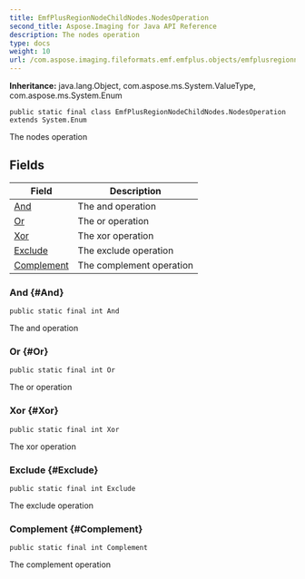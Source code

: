 ```yaml
---
title: EmfPlusRegionNodeChildNodes.NodesOperation
second_title: Aspose.Imaging for Java API Reference
description: The nodes operation
type: docs
weight: 10
url: /com.aspose.imaging.fileformats.emf.emfplus.objects/emfplusregionnodechildnodes.nodesoperation/
---
```

**Inheritance:**
java.lang.Object, com.aspose.ms.System.ValueType, com.aspose.ms.System.Enum
```
public static final class EmfPlusRegionNodeChildNodes.NodesOperation extends System.Enum
```

The nodes operation
## Fields

| Field | Description |
| --- | --- |
| [And](#And) | The and operation |
| [Or](#Or) | The or operation |
| [Xor](#Xor) | The xor operation |
| [Exclude](#Exclude) | The exclude operation |
| [Complement](#Complement) | The complement operation |
### And {#And}
```
public static final int And
```


The and operation

### Or {#Or}
```
public static final int Or
```


The or operation

### Xor {#Xor}
```
public static final int Xor
```


The xor operation

### Exclude {#Exclude}
```
public static final int Exclude
```


The exclude operation

### Complement {#Complement}
```
public static final int Complement
```


The complement operation


